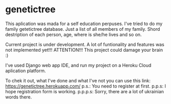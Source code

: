 # genetictree
This aplication was mada for a self education perpuses.
I've tried to do my family getetictree database.
Just a list of all members of my family. Shord destription of each person, age, where is she/he lives and so on.

Current project is under development. A lot of funtionality and features was not implemented yet!!! 
ATTENTION!!! This project could damage your brain :)

I've used Django web app IDE, and run my project on a Heroku Cloud aplication platform.

To chek it out, what I've done and what I've not you can use this link: https://genetictree.herokuapp.com/
p.s.: You need to register at first.
p.p.s: I hope registration form is working.
p.p.p.s: Sorry, there are a lot of ukrainian words there.
